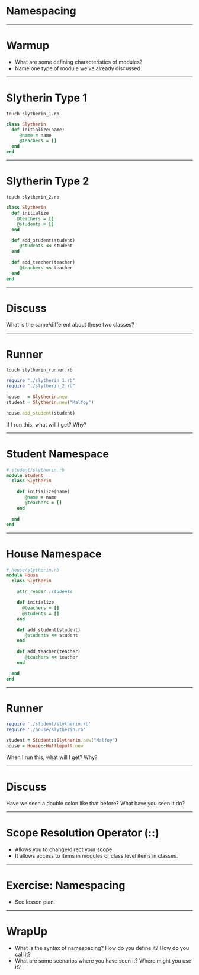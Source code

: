 # Namespacing

---

# Warmup

* What are some defining characteristics of modules?
* Name one type of module we've already discussed.

---

# Slytherin Type 1

`touch slytherin_1.rb`

```ruby
class Slytherin
  def initialize(name)
  	 @name = name
  	 @teachers = []
  end
end
```

---

# Slytherin Type 2

`touch slytherin_2.rb`

```ruby
class Slytherin
  def initialize
    @teachers = []
    @students = []
  end

  def add_student(student)
     @students << student
  end

  def add_teacher(teacher)
     @teachers << teacher
  end
end
```

---

# Discuss

What is the same/different about these two classes?

---

# Runner

`touch slytherin_runner.rb`

```ruby
require "./slytherin_1.rb"
require "./slytherin_2.rb"

house   = Slytherin.new
student = Slytherin.new("Malfoy")

house.add_student(student)
```

If I run this, what will I get? Why?

---

# Student Namespace

```ruby
# student/slytherin.rb
module Student
  class Slytherin

    def initialize(name)
  	   @name = name
  	   @teachers = []
    end

  end
end
```

---

# House Namespace

```ruby
# house/slytherin.rb
module House
  class Slytherin

  	attr_reader :students

    def initialize
      @teachers = []
      @students = []
    end

    def add_student(student)
       @students << student
    end

    def add_teacher(teacher)
       @teachers << teacher
    end

  end
end
```

---

# Runner

```ruby
require './student/slytherin.rb'
require './house/slytherin.rb'

student = Student::Slytherin.new("Malfoy")
house = House::Hufflepuff.new
```

When I run this, what will I get? Why?

---

# Discuss

Have we seen a double colon like that before? What have you seen it do?

---

# Scope Resolution Operator (::)

* Allows you to change/direct your scope.
* It allows access to items in modules or class level items in classes.

---

# Exercise: Namespacing

* See lesson plan.

---

# WrapUp

* What is the syntax of namespacing? How do you define it? How do you call it?
* What are some scenarios where you have seen it? Where might you use it?
